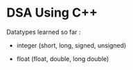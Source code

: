 # DSA Using C++

Datatypes learned so far :

* integer (short, long, signed, unsigned)

* float (float, double, long double)
